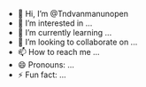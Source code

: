 - 👋 Hi, I’m @Tndvanmanunopen
- 👀 I’m interested in ...
- 🌱 I’m currently learning ...
- 💞️ I’m looking to collaborate on ...
- 📫 How to reach me ...
- 😄 Pronouns: ...
- ⚡ Fun fact: ...

<!---
Tndvanmanunopen/Tndvanmanunopen is a ✨ special ✨ repository because its `README.md` (this file) appears on your GitHub profile.
You can click the Preview link to take a look at your changes.
--->

